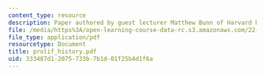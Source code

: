 ```yaml
---
content_type: resource
description: Paper authored by guest lecturer Matthew Bunn of Harvard University.
file: /media/https%3A/open-learning-course-data-rc.s3.amazonaws.com/22-812j-managing-nuclear-technology-spring-2004/333487d12075733b7b1d01f25b4d1f6a_prolif_history.pdf
file_type: application/pdf
resourcetype: Document
title: prolif_history.pdf
uid: 333487d1-2075-733b-7b1d-01f25b4d1f6a
---
```

